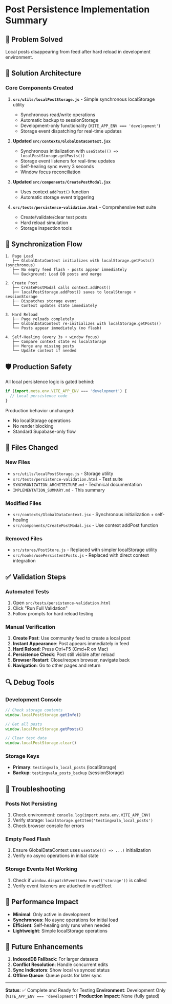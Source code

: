 # Post Persistence Implementation Summary

## 🎯 Problem Solved
Local posts disappearing from feed after hard reload in development environment.

## 🔧 Solution Architecture

### Core Components Created

1. **`src/utils/localPostStorage.js`** - Simple synchronous localStorage utility
   - Synchronous read/write operations
   - Automatic backup to sessionStorage
   - Development-only functionality (`VITE_APP_ENV === 'development'`)
   - Storage event dispatching for real-time updates

2. **Updated `src/contexts/GlobalDataContext.jsx`**
   - Synchronous initialization with `useState(() => localPostStorage.getPosts())`
   - Storage event listeners for real-time updates
   - Self-healing sync every 3 seconds
   - Window focus reconciliation

3. **Updated `src/components/CreatePostModal.jsx`**
   - Uses context `addPost()` function
   - Automatic storage event triggering

4. **`src/tests/persistence-validation.html`** - Comprehensive test suite
   - Create/validate/clear test posts
   - Hard reload simulation
   - Storage inspection tools

## 🔄 Synchronization Flow

```
1. Page Load
   ├── GlobalDataContext initializes with localStorage.getPosts() (synchronous)
   ├── No empty feed flash - posts appear immediately
   └── Background: Load DB posts and merge

2. Create Post
   ├── CreatePostModal calls context.addPost()
   ├── localPostStorage.addPost() saves to localStorage + sessionStorage
   ├── Dispatches storage event
   └── Context updates state immediately

3. Hard Reload
   ├── Page reloads completely
   ├── GlobalDataContext re-initializes with localStorage.getPosts()
   └── Posts appear immediately (no flash)

4. Self-Healing (every 3s + window focus)
   ├── Compare context state vs localStorage
   ├── Merge any missing posts
   └── Update context if needed
```

## 🛡️ Production Safety

All local persistence logic is gated behind:
```javascript
if (import.meta.env.VITE_APP_ENV === 'development') {
  // Local persistence code
}
```

Production behavior unchanged:
- No localStorage operations
- No render blocking
- Standard Supabase-only flow

## 📁 Files Changed

### New Files
- `src/utils/localPostStorage.js` - Storage utility
- `src/tests/persistence-validation.html` - Test suite
- `SYNCHRONIZATION_ARCHITECTURE.md` - Technical documentation
- `IMPLEMENTATION_SUMMARY.md` - This summary

### Modified Files
- `src/contexts/GlobalDataContext.jsx` - Synchronous initialization + self-healing
- `src/components/CreatePostModal.jsx` - Use context addPost function

### Removed Files
- `src/stores/PostStore.js` - Replaced with simpler localStorage utility
- `src/hooks/usePersistentPosts.js` - Replaced with direct context integration

## ✅ Validation Steps

### Automated Tests
1. Open `src/tests/persistence-validation.html`
2. Click "Run Full Validation"
3. Follow prompts for hard reload testing

### Manual Verification
1. **Create Post**: Use community feed to create a local post
2. **Instant Appearance**: Post appears immediately in feed
3. **Hard Reload**: Press Ctrl+F5 (Cmd+R on Mac)
4. **Persistence Check**: Post still visible after reload
5. **Browser Restart**: Close/reopen browser, navigate back
6. **Navigation**: Go to other pages and return

## 🔍 Debug Tools

### Development Console
```javascript
// Check storage contents
window.localPostStorage.getInfo()

// Get all posts
window.localPostStorage.getPosts()

// Clear test data
window.localPostStorage.clear()
```

### Storage Keys
- **Primary**: `testingvala_local_posts` (localStorage)
- **Backup**: `testingvala_posts_backup` (sessionStorage)

## 🐛 Troubleshooting

### Posts Not Persisting
1. Check environment: `console.log(import.meta.env.VITE_APP_ENV)`
2. Verify storage: `localStorage.getItem('testingvala_local_posts')`
3. Check browser console for errors

### Empty Feed Flash
1. Ensure GlobalDataContext uses `useState(() => ...)` initialization
2. Verify no async operations in initial state

### Storage Events Not Working
1. Check if `window.dispatchEvent(new Event('storage'))` is called
2. Verify event listeners are attached in useEffect

## 🚀 Performance Impact

- **Minimal**: Only active in development
- **Synchronous**: No async operations for initial load
- **Efficient**: Self-healing only runs when needed
- **Lightweight**: Simple localStorage operations

## 🔮 Future Enhancements

1. **IndexedDB Fallback**: For larger datasets
2. **Conflict Resolution**: Handle concurrent edits
3. **Sync Indicators**: Show local vs synced status
4. **Offline Queue**: Queue posts for later sync

---

**Status**: ✅ Complete and Ready for Testing
**Environment**: Development Only (`VITE_APP_ENV === 'development'`)
**Production Impact**: None (fully gated)